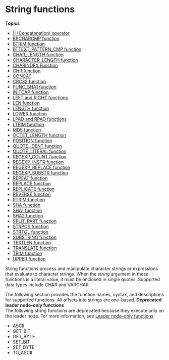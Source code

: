 # String functions<a name="String_functions_header"></a>

**Topics**
+ [\|\| \(Concatenation\) operator](r_concat_op.md)
+ [BPCHARCMP function](r_BPCHARCMP.md)
+ [BTRIM function](r_BTRIM.md)
+ [BTTEXT\_PATTERN\_CMP function](r_BTTEXT_PATTERN_CMP.md)
+ [CHAR\_LENGTH function](r_CHAR_LENGTH.md)
+ [CHARACTER\_LENGTH function](r_CHARACTER_LENGTH.md)
+ [CHARINDEX Function](r_CHARINDEX.md)
+ [CHR function](r_CHR.md)
+ [CONCAT](r_CONCAT.md)
+ [CRC32 function](crc32-function.md)
+ [FUNC\_SHA1 function](FUNC_SHA1.md)
+ [INITCAP function](r_INITCAP.md)
+ [LEFT and RIGHT functions](r_LEFT.md)
+ [LEN function](r_LEN.md)
+ [LENGTH function](r_LENGTH.md)
+ [LOWER function](r_LOWER.md)
+ [LPAD and RPAD functions](r_LPAD.md)
+ [LTRIM function](r_LTRIM.md)
+ [MD5 function](r_MD5.md)
+ [OCTET\_LENGTH function](r_OCTET_LENGTH.md)
+ [POSITION function](r_POSITION.md)
+ [QUOTE\_IDENT function](r_QUOTE_IDENT.md)
+ [QUOTE\_LITERAL function](r_QUOTE_LITERAL.md)
+ [REGEXP\_COUNT function](REGEXP_COUNT.md)
+ [REGEXP\_INSTR function](REGEXP_INSTR.md)
+ [REGEXP\_REPLACE function](REGEXP_REPLACE.md)
+ [REGEXP\_SUBSTR function](REGEXP_SUBSTR.md)
+ [REPEAT function](r_REPEAT.md)
+ [REPLACE function](r_REPLACE.md)
+ [REPLICATE function](r_REPLICATE.md)
+ [REVERSE function](r_REVERSE.md)
+ [RTRIM function](r_RTRIM.md)
+ [SHA function](SHA.md)
+ [SHA1 function](SHA1.md)
+ [SHA2 function](SHA2.md)
+ [SPLIT\_PART function](SPLIT_PART.md)
+ [STRPOS function](r_STRPOS.md)
+ [STRTOL function](r_STRTOL.md)
+ [SUBSTRING function](r_SUBSTRING.md)
+ [TEXTLEN function](r_TEXTLEN.md)
+ [TRANSLATE function](r_TRANSLATE.md)
+ [TRIM function](r_TRIM.md)
+ [UPPER function](r_UPPER.md)

String functions process and manipulate character strings or expressions that evaluate to character strings\. When the *string* argument in these functions is a literal value, it must be enclosed in single quotes\. Supported data types include CHAR and VARCHAR\. 

The following section provides the function names, syntax, and descriptions for supported functions\. All offsets into strings are one\-based\. 
<a name="string-functions-deprecated"></a>
**Deprecated leader node\-only functions**  
The following string functions are deprecated because they execute only on the leader node\. For more information, see [Leader node–only functions](c_SQL_functions_leader_node_only.md)
+ ASCII
+ GET\_BIT
+ GET\_BYTE
+ SET\_BIT
+ SET\_BYTE
+ TO\_ASCII